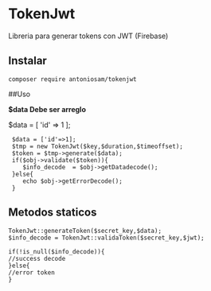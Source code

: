 TokenJwt  
===============

Libreria para generar tokens con JWT (Firebase)

## Instalar
```
composer require antoniosam/tokenjwt
```

##Uso

**$data Debe ser arreglo** 

$data = [ 'id' => 1 ];
```
 $data = ['id'=>1];
 $tmp = new TokenJwt($key,$duration,$timeoffset);
 $token = $tmp->generate($data);
 if($obj->validate($token)){
    $info_decode  = $obj->getDatadecode();
 }else{
    echo $obj->getErrorDecode();
 }

```
## Metodos staticos

```
TokenJwt::generateToken($secret_key,$data);
$info_decode = TokenJwt::validaToken($secret_key,$jwt);

if(!is_null($info_decode)){
//success decode
}else{
//error token
}
```
